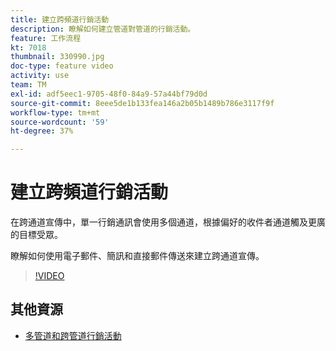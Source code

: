 ```yaml
---
title: 建立跨頻道行銷活動
description: 瞭解如何建立管道對管道的行銷活動。
feature: 工作流程
kt: 7018
thumbnail: 330990.jpg
doc-type: feature video
activity: use
team: TM
exl-id: adf5eec1-9705-48f0-84a9-57a44bf79d0d
source-git-commit: 8eee5de1b133fea146a2b05b1489b786e3117f9f
workflow-type: tm+mt
source-wordcount: '59'
ht-degree: 37%

---
```


# 建立跨頻道行銷活動

在跨通道宣傳中，單一行銷通訊會使用多個通道，根據偏好的收件者通道觸及更廣的目標受眾。

瞭解如何使用電子郵件、簡訊和直接郵件傳送來建立跨通道宣傳。

>[!VIDEO](https://video.tv.adobe.com/v/330990?quality=12)

## 其他資源

* [多管道和跨管道行銷活動](/help/orchestrating-campaigns/introduction-to-cross-and-multi-channel-campaigns.md)
